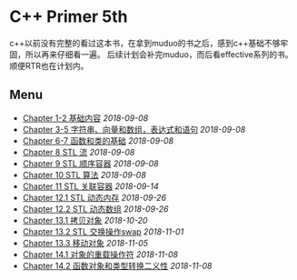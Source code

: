 # C++ Primer 5th
c++以前没有完整的看过这本书，在拿到muduo的书之后，感到c++基础不够牢固，所以再来仔细看一遍。
后续计划会补完muduo，而后看effective系列的书。
顺便RTR也在计划内。
## Menu
* [Chapter 1-2 基础内容](chapter1-2.md) *2018-09-08*
* [Chapter 3-5 字符串、向量和数组，表达式和语句](chapter3-5.md) *2018-09-08*
* [Chapter 6-7 函数和类的基础](chapter6-7.md) *2018-09-08*
* [Chapter 8 STL 流](chapter8.md) *2018-09-08*
* [Chapter 9 STL 顺序容器](chapter9.md) *2018-09-08*
* [Chapter 10 STL 算法](chapter10.md) *2018-09-08*
* [Chapter 11 STL 关联容器](chapter11.md) *2018-09-14*
* [Chapter 12.1 STL 动态内存](chapter12_1.md) *2018-09-26*
* [Chapter 12.2 STL 动态数组](chapter12_2.md) *2018-09-26*
* [Chapter 13.1 拷贝对象](chapter13_1.md) *2018-10-20*
* [Chapter 13.2 STL 交换操作swap](chapter13_2.md) *2018-11-01*
* [Chapter 13.3 移动对象](chapter13_3.md) *2018-11-05*
* [Chapter 14.1 对象的重载操作符](chapter14_1.md) *2018-11-08*
* [Chapter 14.2 函数对象和类型转换二义性](chapter14_2.md) *2018-11-08*
  